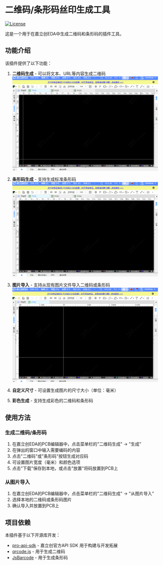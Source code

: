 # 二维码/条形码丝印生成工具

[![License](https://img.shields.io/badge/license-Apache%202.0-blue.svg)](LICENSE)

这是一个用于在嘉立创EDA中生成二维码和条形码的插件工具。

## 功能介绍

该插件提供了以下功能：  

1. **二维码生成** - 可以将文本、URL等内容生成二维码  
   ![alt text](images/gif1.gif)

2. **条形码生成** - 支持生成标准条形码  
   ![alt text](images/gif2.gif)

3. **图片导入** - 支持从现有图片文件导入二维码或条形码  
   ![alt text](images/gif3.gif)

4. **自定义尺寸** - 可设置生成图片的尺寸大小（单位：毫米）  
5. **彩色生成** - 支持生成彩色的二维码和条形码  


## 使用方法

### 生成二维码/条形码

1. 在嘉立创EDA的PCB编辑器中，点击菜单栏的"二维码生成" → "生成"
2. 在弹出的窗口中输入需要编码的内容
3. 点击"二维码"或"条形码"按钮生成对应码
4. 可设置图片宽度（毫米）和颜色选项
5. 点击"下载"保存到本地，或点击"放置"将码放置到PCB上

### 从图片导入

1. 在嘉立创EDA的PCB编辑器中，点击菜单栏的"二维码生成" → "从图片导入"
2. 选择本地的二维码或条形码图片
3. 确认导入并放置到PCB上


## 项目依赖

本插件基于以下开源库开发：

- [pro-api-sdk](https://github.com/easyeda/pro-api-sdk) - 嘉立创官方API SDK 用于构建与开发拓展
- [qrcode.js](https://github.com/davidshimjs/qrcodejs) - 用于生成二维码
- [JsBarcode](https://github.com/lindell/JsBarcode) - 用于生成条形码




